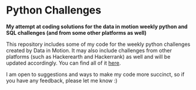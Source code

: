 # Python Challenges
**My attempt at coding solutions for the data in motion weekly python and SQL challenges (and from some other platforms as well)**

This repository includes some of my code for the weekly python challenges created by Data in Motion. It may also include challenges from other platforms (such as Hackerearth and Hackerrank) as well and will be updated accordingly. You can find all of it [here](https://github.com/V-Mayya/DataInMotion_PythonChallenges/blob/main/challenge_code.py). 

I am open to suggestions and ways to make my code more succinct, so if you have any feedback, please let me know :)
